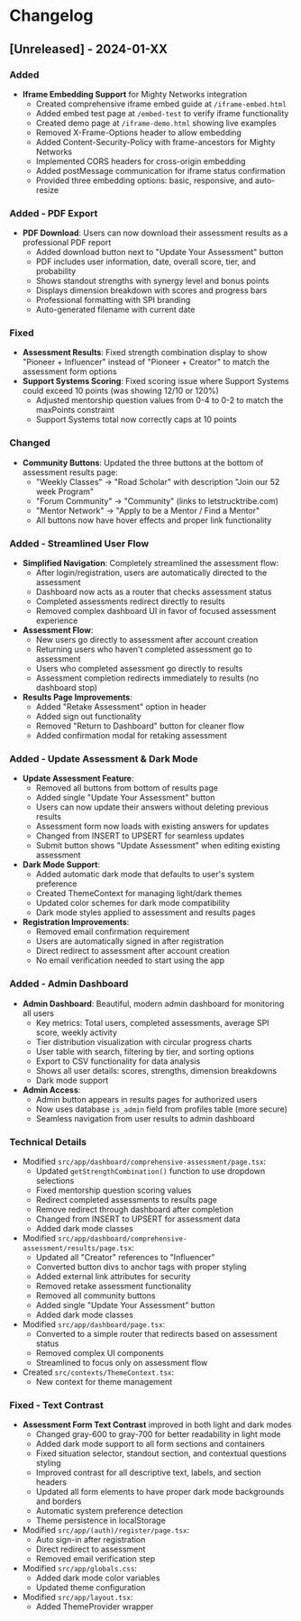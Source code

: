 # Changelog

## [Unreleased] - 2024-01-XX

### Added
- **Iframe Embedding Support** for Mighty Networks integration
  - Created comprehensive iframe embed guide at `/iframe-embed.html`
  - Added embed test page at `/embed-test` to verify iframe functionality
  - Created demo page at `/iframe-demo.html` showing live examples
  - Removed X-Frame-Options header to allow embedding
  - Added Content-Security-Policy with frame-ancestors for Mighty Networks
  - Implemented CORS headers for cross-origin embedding
  - Added postMessage communication for iframe status confirmation
  - Provided three embedding options: basic, responsive, and auto-resize

### Added - PDF Export
- **PDF Download**: Users can now download their assessment results as a professional PDF report
  - Added download button next to "Update Your Assessment" button
  - PDF includes user information, date, overall score, tier, and probability
  - Shows standout strengths with synergy level and bonus points
  - Displays dimension breakdown with scores and progress bars
  - Professional formatting with SPI branding
  - Auto-generated filename with current date

### Fixed
- **Assessment Results**: Fixed strength combination display to show "Pioneer + Influencer" instead of "Pioneer + Creator" to match the assessment form options
- **Support Systems Scoring**: Fixed scoring issue where Support Systems could exceed 10 points (was showing 12/10 or 120%)
  - Adjusted mentorship question values from 0-4 to 0-2 to match the maxPoints constraint
  - Support Systems total now correctly caps at 10 points

### Changed
- **Community Buttons**: Updated the three buttons at the bottom of assessment results page:
  - "Weekly Classes" → "Road Scholar" with description "Join our 52 week Program"
  - "Forum Community" → "Community" (links to letstrucktribe.com)
  - "Mentor Network" → "Apply to be a Mentor / Find a Mentor"
  - All buttons now have hover effects and proper link functionality

### Added - Streamlined User Flow
- **Simplified Navigation**: Completely streamlined the assessment flow:
  - After login/registration, users are automatically directed to the assessment
  - Dashboard now acts as a router that checks assessment status
  - Completed assessments redirect directly to results
  - Removed complex dashboard UI in favor of focused assessment experience
- **Assessment Flow**:
  - New users go directly to assessment after account creation
  - Returning users who haven't completed assessment go to assessment
  - Users who completed assessment go directly to results
  - Assessment completion redirects immediately to results (no dashboard stop)
- **Results Page Improvements**:
  - Added "Retake Assessment" option in header
  - Added sign out functionality
  - Removed "Return to Dashboard" button for cleaner flow
  - Added confirmation modal for retaking assessment

### Added - Update Assessment & Dark Mode
- **Update Assessment Feature**:
  - Removed all buttons from bottom of results page
  - Added single "Update Your Assessment" button
  - Users can now update their answers without deleting previous results
  - Assessment form now loads with existing answers for updates
  - Changed from INSERT to UPSERT for seamless updates
  - Submit button shows "Update Assessment" when editing existing assessment
- **Dark Mode Support**:
  - Added automatic dark mode that defaults to user's system preference
  - Created ThemeContext for managing light/dark themes
  - Updated color schemes for dark mode compatibility
  - Dark mode styles applied to assessment and results pages
- **Registration Improvements**:
  - Removed email confirmation requirement
  - Users are automatically signed in after registration
  - Direct redirect to assessment after account creation
  - No email verification needed to start using the app

### Added - Admin Dashboard
- **Admin Dashboard**: Beautiful, modern admin dashboard for monitoring all users
  - Key metrics: Total users, completed assessments, average SPI score, weekly activity
  - Tier distribution visualization with circular progress charts
  - User table with search, filtering by tier, and sorting options
  - Export to CSV functionality for data analysis
  - Shows all user details: scores, strengths, dimension breakdowns
  - Dark mode support
- **Admin Access**: 
  - Admin button appears in results pages for authorized users
  - Now uses database `is_admin` field from profiles table (more secure)
  - Seamless navigation from user results to admin dashboard

### Technical Details
- Modified `src/app/dashboard/comprehensive-assessment/page.tsx`:
  - Updated `getStrengthCombination()` function to use dropdown selections
  - Fixed mentorship question scoring values
  - Redirect completed assessments to results page
  - Remove redirect through dashboard after completion
  - Changed from INSERT to UPSERT for assessment data
  - Added dark mode classes
- Modified `src/app/dashboard/comprehensive-assessment/results/page.tsx`:
  - Updated all "Creator" references to "Influencer"
  - Converted button divs to anchor tags with proper styling
  - Added external link attributes for security
  - Removed retake assessment functionality
  - Removed all community buttons
  - Added single "Update Your Assessment" button
  - Added dark mode classes
- Modified `src/app/dashboard/page.tsx`:
  - Converted to a simple router that redirects based on assessment status
  - Removed complex UI components
  - Streamlined to focus only on assessment flow
- Created `src/contexts/ThemeContext.tsx`:
  - New context for theme management

### Fixed - Text Contrast
- **Assessment Form Text Contrast** improved in both light and dark modes
  - Changed gray-600 to gray-700 for better readability in light mode
  - Added dark mode support to all form sections and containers
  - Fixed situation selector, standout section, and contextual questions styling
  - Improved contrast for all descriptive text, labels, and section headers
  - Updated all form elements to have proper dark mode backgrounds and borders
  - Automatic system preference detection
  - Theme persistence in localStorage
- Modified `src/app/(auth)/register/page.tsx`:
  - Auto sign-in after registration
  - Direct redirect to assessment
  - Removed email verification step
- Modified `src/app/globals.css`:
  - Added dark mode color variables
  - Updated theme configuration
- Modified `src/app/layout.tsx`:
  - Added ThemeProvider wrapper